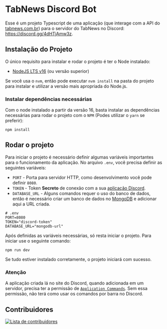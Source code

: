 # TabNews Discord Bot
Esse é um projeto Typescript de uma aplicação (que interage com a API do [tabnews.com.br](https://tabnews.com.br/)) para o servidor do TabNews no Discord: https://discord.gg/4dHTjAmw3z.

## Instalação do Projeto
O único requisito para instalar e rodar o projeto é ter o Node instalado:

-  [NodeJS LTS v16](https://nodejs.org/uk/blog/release/v16.18.0/) (ou versão superior)

Se você usa o `nvm`, então pode executar `nvm install` na pasta do projeto para instalar e utilizar a versão mais apropriada do Node.js.

### Instalar dependências necessárias
Com o node instalado a partir da versão 16, basta instalar as dependências necessárias para rodar o projeto com o `NPM` (Podes utilizar o `yarn` se preferir):

```
npm install
```

## Rodar o projeto

Para iniciar o projeto é necessário definir algumas variáveis importantes para o funcionamento da aplicação. No arquivo `.env`, você precisa definir as seguintes variáveis:

- `PORT` - Porta para servidor HTTP, como desenvolvimento você pode definir `8080`.
- `TOKEN` - Token **Secreto** de conexão com a sua [aplicação Discord](https://discord.com/developers/applications).
- `DATABASE_URL` - Alguns comandos requer o uso do banco de dados, então é necessário criar um banco de dados no [MongoDB](https://mongodb.com/) e adicionar aqui a URL criada.

<!--
TODO: Add a local development-only database
-->

```env
# .env
PORT=8080
TOKEN="discord-token"
DATABASE_URL="mongodb-url"
```

Após definidas as variáveis necessárias, só resta iniciar o projeto. Para iniciar use o seguinte comando:

```
npm run dev
```

Se tudo estiver instalado corretamente, o projeto iniciará com sucesso.

### Atenção
A aplicação criada lá no site do Discord, quando adicionada em um servidor, precisa ter a permissão de [`Application Commands`](https://discord.com/developers/docs/interactions/application-commands#:~:text=The%20command%20permissions%20interface%20can,user%2C%20role%2C%20or%20channel.). 
Sem essa permissão, não terá como usar os comandos por barra no Discord.

## Contribuidores

<a href="https://github.com/ezequiaslopesdasilva/tabnews-discord-bot/graphs/contributors">
  <img src="https://contributors-img.web.app/image?repo=ezequiaslopesdasilva/tabnews-discord-bot&max=500" alt="Lista de contribuidores"/>
</a>
